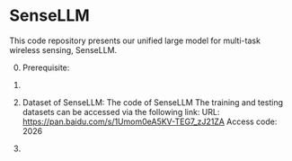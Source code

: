 # SenseLLM
This code repository presents our unified large model for multi-task wireless sensing, SenseLLM.

0. Prerequisite:

1. 
   
2. Dataset of SenseLLM:
  The code of SenseLLM
  The training and testing datasets can be accessed via the following link:
  URL: https://pan.baidu.com/s/1Umom0eA5KV-TEG7_zJ21ZA
  Access code: 2026

3. 
